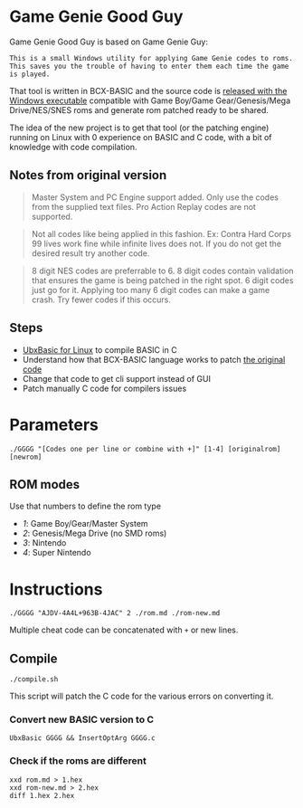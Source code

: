 # Game Genie Good Guy

Game Genie Good Guy is based on Game Genie Guy:

    This is a small Windows utility for applying Game Genie codes to roms. This saves you the trouble of having to enter them each time the game is played.

That tool is written in BCX-BASIC and the source code is [released with the Windows executable](https://www.romhacking.net/utilities/1054/) compatible with Game Boy/Game Gear/Genesis/Mega Drive/NES/SNES roms and generate rom patched ready to be shared.

The idea of the new project is to get that tool (or the patching engine) running on Linux with 0 experience on BASIC and C code, with a bit of knowledge with code compilation.

## Notes from original version

> Master System and PC Engine support added. Only use the codes from the supplied text files. Pro Action Replay codes are not supported.

> Not all codes like being applied in this fashion. Ex: Contra Hard Corps 99 lives work fine while infinite lives does not. If you do not get the desired result try another code.

> 8 digit NES codes are preferrable to 6. 8 digit codes contain validation that ensures the game is being patched in the right spot. 6 digit codes just go for it. Applying too many 6 digit codes can make a game crash. Try fewer codes if this occurs.

## Steps

* [UbxBasic for Linux](https://sourceforge.net/projects/ubxbasic/files/) to compile BASIC in C
* Understand how that BCX-BASIC language works to patch [the original code](https://github.com/Mte90/Game-Genie-Good-Guy/blob/master/original/GGGuy.bas)
* Change that code to get cli support instead of GUI
* Patch manually C code for compilers issues

# Parameters

    ./GGGG "[Codes one per line or combine with +]" [1-4] [originalrom] [newrom]

## ROM modes

Use that numbers to define the rom type

* *1*: Game Boy/Gear/Master System
* *2*: Genesis/Mega Drive (no SMD roms)
* *3*: Nintendo
* *4*: Super Nintendo

# Instructions

    ./GGGG "AJDV-4A4L+963B-4JAC" 2 ./rom.md ./rom-new.md

Multiple cheat code can be concatenated with `+` or new lines.

## Compile

    ./compile.sh

This script will patch the C code for the various errors on converting it.

### Convert new BASIC version to C

    UbxBasic GGGG && InsertOptArg GGGG.c

### Check if the roms are different

    xxd rom.md > 1.hex
    xxd rom-new.md > 2.hex
    diff 1.hex 2.hex